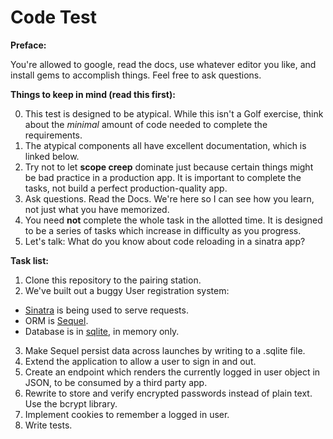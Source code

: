 Code Test
====

**Preface:**

You're allowed to google, read the docs, use whatever editor you like, and install gems to accomplish things.  Feel free to ask questions.

**Things to keep in mind (read this first):**

0. This test is designed to be atypical. While this isn't a Golf exercise, think about the *minimal* amount of code needed to complete the requirements.
1. The atypical components all have excellent documentation, which is linked below.
1. Try not to let **scope creep** dominate just because certain things might be bad practice in a production app. It is important to complete the tasks, not build a perfect production-quality app. 
2. Ask questions. Read the Docs. We're here so I can see how you learn, not just what you have memorized.
3. You need **not** complete the whole task in the allotted time. It is designed to be a series of tasks which increase in difficulty as you progress.
4. Let's talk: What do you know about code reloading in a sinatra app?

**Task list:**

1. Clone this repository to the pairing station.
2. We've built out a buggy User registration system:
  - [Sinatra](http://www.sinatrarb.com/intro.html) is being used to serve requests.
  - ORM is [Sequel](http://sequel.jeremyevans.net/rdoc/).
  - Database is in [sqlite](https://www.sqlite.org/lang.html), in memory only.
3. Make Sequel persist data across launches by writing to a .sqlite file.
4. Extend the application to allow a user to sign in and out.
6. Create an endpoint which renders the currently logged in user object in JSON, to be consumed by a third party app.
5. Rewrite to store and verify encrypted passwords instead of plain text. Use the bcrypt library.
7. Implement cookies to remember a logged in user.
8. Write tests.
